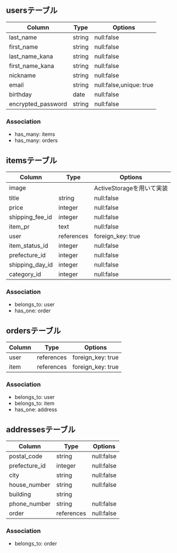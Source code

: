 ## usersテーブル

|Column                 |Type     |Options                      |
|-----------------------|---------|-----------------------------|
| last_name             | string  | null:false                  |
| first_name            | string  | null:false                  |
| last_name_kana        | string  | null:false                  |
| first_name_kana       | string  | null:false                  |
| nickname              | string  | null:false                  |
| email                 | string  | null:false,unique: true     |
| birthday              | date    | null:false                  |
| encrypted_password    | string  | null:false                  |

 ### Association
- has_many: items
- has_many: orders

## itemsテーブル

|Column             |Type       |Options                   |
|-------------------|-----------|--------------------------|
| image             |           | ActiveStorageを用いて実装  |
| title             | string    | null:false               |
| price             | integer   | null:false               |
| shipping_fee_id   | integer   | null:false               |
| item_pr           | text      | null:false               |
| user              | references| foreign_key: true        |
| item_status_id    | integer   | null:false               |
| prefecture_id     | integer   | null:false               |
| shipping_day_id   | integer   | null:false               |
| category_id       | integer   | null:false               |

### Association
- belongs_to: user
- has_one: order

## ordersテーブル

|Column          |Type       |Options            |
|----------------|-----------|-------------------|
| user           | references| foreign_key: true |
| item           | references| foreign_key: true |

### Association
- belongs_to: user
- belongs_to: item
- has_one: address

## addressesテーブル

|Column          |Type       |Options                       |
|----------------|-----------|------------------------------|
| postal_code    | string    | null:false                   |
| prefecture_id  | integer   | null:false                   |
| city           | string    | null:false                   |
| house_number   | string    | null:false                   |
| building       | string    |                              |
| phone_number   | string    | null:false                   |
| order          | references| null:false                   |

### Association
- belongs_to: order